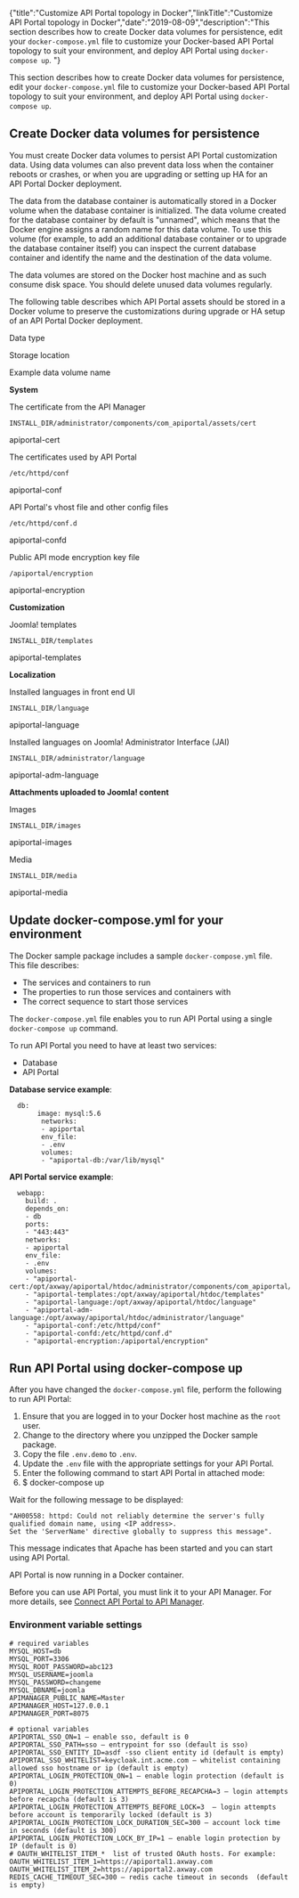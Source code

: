 {"title":"Customize API Portal topology in Docker","linkTitle":"Customize API Portal topology in Docker","date":"2019-08-09","description":"This section describes how to create Docker data volumes for persistence, edit your `docker-compose.yml` file to customize your Docker-based API Portal topology to suit your environment, and deploy API Portal using `docker-compose up`. "} ﻿

This section describes how to create Docker data volumes for persistence, edit your `docker-compose.yml` file to customize your Docker-based API Portal topology to suit your environment, and deploy API Portal using `docker-compose up`.

Create Docker data volumes for persistence
------------------------------------------

You must create Docker data volumes to persist API Portal customization data. Using data volumes can also prevent data loss when the container reboots or crashes, or when you are upgrading or setting up HA for an API Portal Docker deployment.

The data from the database container is automatically stored in a Docker volume when the database container is initialized. The data volume created for the database container by default is "unnamed", which means that the Docker engine assigns a random name for this data volume. To use this volume (for example, to add an additional database container or to upgrade the database container itself) you can inspect the current database container and identify the name and the destination of the data volume.

The data volumes are stored on the Docker host machine and as such consume disk space. You should delete unused data volumes regularly.

The following table describes which API Portal assets should be stored in a Docker volume to preserve the customizations during upgrade or HA setup of an API Portal Docker deployment.

Data type

Storage location

Example data volume name

**System**

The certificate from the API Manager

`INSTALL_DIR/administrator/components/com_apiportal/assets/cert`

apiportal-cert

The certificates used by API Portal

`/etc/httpd/conf`

apiportal-conf

API Portal's vhost file and other config files

`/etc/httpd/conf.d`

apiportal-confd

Public API mode encryption key file

`/apiportal/encryption`

apiportal-encryption

**Customization**

Joomla! templates

`INSTALL_DIR/templates`

apiportal-templates

**Localization**

Installed languages in front end UI

`INSTALL_DIR/language`

apiportal-language

Installed languages on Joomla! Administrator Interface (JAI)

`INSTALL_DIR/administrator/language`

apiportal-adm-language

**Attachments uploaded to Joomla! content**

Images

`INSTALL_DIR/images`

apiportal-images

Media

`INSTALL_DIR/media`

apiportal-media

Update docker-compose.yml for your environment
----------------------------------------------

The Docker sample package includes a sample `docker-compose.yml` file. This file describes:

-   The services and containers to run
-   The properties to run those services and containers with
-   The correct sequence to start those services

The `docker-compose.yml` file enables you to run API Portal using a single `docker-compose up` command.

To run API Portal you need to have at least two services:

-   Database
-   API Portal

**Database service example**:

``` {space="preserve"}
  db:
       image: mysql:5.6
        networks:
        - apiportal
        env_file:
        - .env
        volumes:
        - "apiportal-db:/var/lib/mysql"
```

**API Portal service example**:

``` {space="preserve"}
  webapp:
    build: .
    depends_on:
    - db
    ports:
    - "443:443"
    networks:
    - apiportal
    env_file:
    - .env
    volumes:
    - "apiportal-cert:/opt/axway/apiportal/htdoc/administrator/components/com_apiportal/assets/cert"
    - "apiportal-templates:/opt/axway/apiportal/htdoc/templates"
    - "apiportal-language:/opt/axway/apiportal/htdoc/language"
    - "apiportal-adm-language:/opt/axway/apiportal/htdoc/administrator/language"
    - "apiportal-conf:/etc/httpd/conf"
    - "apiportal-confd:/etc/httpd/conf.d"
    - "apiportal-encryption:/apiportal/encryption"
```

Run API Portal using docker-compose up
--------------------------------------

After you have changed the `docker-compose.yml` file, perform the following to run API Portal:

1.  Ensure that you are logged in to your Docker host machine as the `root` user.
2.  Change to the directory where you unzipped the Docker sample package.
3.  Copy the file `.env.demo` to `.env`.
4.  Update the `.env` file with the appropriate settings for your API Portal.
5.  Enter the following command to start API Portal in attached mode:
6.  $ docker-compose up

Wait for the following message to be displayed:

``` {space="preserve"}
"AH00558: httpd: Could not reliably determine the server's fully qualified domain name, using <IP address>. 
Set the 'ServerName' directive globally to suppress this message".
```

This message indicates that Apache has been started and you can start using API Portal.

API Portal is now running in a Docker container.

Before you can use API Portal, you must link it to your API Manager. For more details, see [Connect API Portal to API Manager](../../../APIPortalInstallGuideTopics/connect_to_apimgr.htm).

### Environment variable settings

``` {space="preserve"}
# required variables
MYSQL_HOST=db
MYSQL_PORT=3306
MYSQL_ROOT_PASSWORD=abc123
MYSQL_USERNAME=joomla
MYSQL_PASSWORD=changeme
MYSQL_DBNAME=joomla
APIMANAGER_PUBLIC_NAME=Master
APIMANAGER_HOST=127.0.0.1
APIMANAGER_PORT=8075

# optional variables
APIPORTAL_SSO_ON=1 – enable sso, default is 0
APIPORTAL_SSO_PATH=sso – entrypoint for sso (default is sso)
APIPORTAL_SSO_ENTITY_ID=asdf -sso client entity id (default is empty) 
APIPORTAL_SSO_WHITELIST=keycloak.int.acme.com – whitelist containing allowed sso hostname or ip (default is empty)
APIPORTAL_LOGIN_PROTECTION_ON=1 – enable login protection (default is 0)
APIPORTAL_LOGIN_PROTECTION_ATTEMPTS_BEFORE_RECAPCHA=3 – login attempts before recapcha (default is 3)
APIPORTAL_LOGIN_PROTECTION_ATTEMPTS_BEFORE_LOCK=3  – login attempts before account is temporarily locked (default is 3)
APIPORTAL_LOGIN_PROTECTION_LOCK_DURATION_SEC=300 – account lock time in seconds (default is 300)
APIPORTAL_LOGIN_PROTECTION_LOCK_BY_IP=1 – enable login protection by IP (default is 0)
# OAUTH_WHITELIST_ITEM_*  list of trusted OAuth hosts. For example: 
OAUTH_WHITELIST_ITEM_1=https://apiportal1.axway.com
OAUTH_WHITELIST_ITEM_2=https://apiportal2.axway.com
REDIS_CACHE_TIMEOUT_SEC=300 – redis cache timeout in seconds  (default is empty)
```
